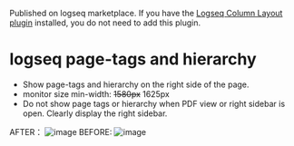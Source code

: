 Published on logseq marketplace. If you have the [Logseq Column Layout plugin](https://github.com/YU000jp/Logseq-column-Layout) installed, you do not need to add this plugin.
# logseq page-tags and hierarchy
 - Show page-tags and hierarchy on the right side of the page.
 - monitor size min-width: ~~1580px~~ 1625px
 - Do not show page tags or hierarchy when PDF view or right sidebar is open. Clearly display the right sidebar.

AFTER：
![image](https://user-images.githubusercontent.com/111847207/194802454-bae4573b-1cb6-45e9-bae0-4f58f37720f9.png)
BEFORE:
![image](https://user-images.githubusercontent.com/111847207/194802486-018c4910-2af9-40f0-a6fa-c318537655ad.png)
